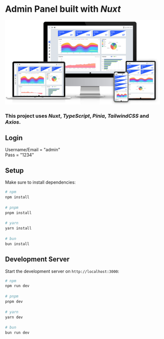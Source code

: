 
# Admin Panel built with ***Nuxt***
<img src="./public/review.jpg">

### This project uses ***Nuxt***, ***TypeScript***, ***Pinia***, ***TailwindCSS*** and ***Axios***.

## Login
Username/Email = "admin"\
Pass = "1234"

## Setup

Make sure to install dependencies:

```bash
# npm
npm install

# pnpm
pnpm install

# yarn
yarn install

# bun
bun install
```

## Development Server

Start the development server on `http://localhost:3000`:

```bash
# npm
npm run dev

# pnpm
pnpm dev

# yarn
yarn dev

# bun
bun run dev
```